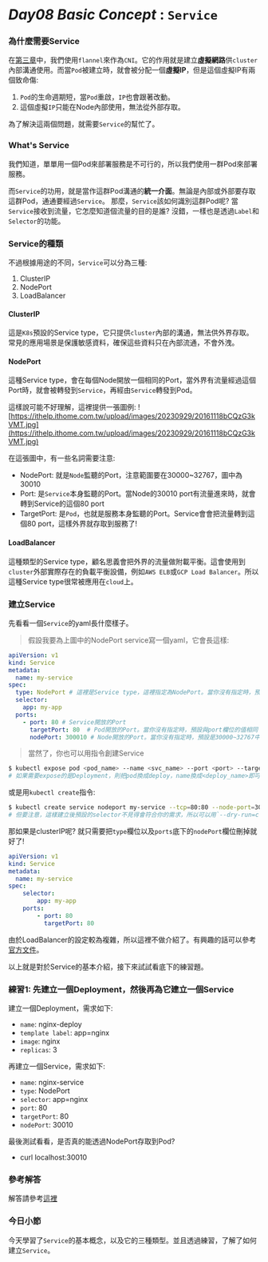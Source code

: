 # *Day08 Basic Concept* : `Service`

### 為什麼需要Service
在[第三章](03.md)中，我們使用`flannel`來作為`CNI`。它的作用就是建立**虛擬網路**供`cluster`內部溝通使用。而當`Pod`被建立時，就會被分配一個**虛擬IP**，但是這個虛擬IP有兩個致命傷:
   1. `Pod`的生命週期短，當`Pod`重啟，`IP`也會跟著改動。
   2. 這個虛擬`IP`只能在Node內部使用，無法從外部存取。

為了解決這兩個問題，就需要`Service`的幫忙了。

### What's Service
我們知道，單單用一個Pod來部署服務是不可行的，所以我們使用一群Pod來部署服務。

而`Service`的功用，就是當作這群Pod溝通的**統一介面**。無論是內部或外部要存取這群Pod，通通要經過`Service`。
那麼，`Service`該如何識別這群Pod呢? 當`Service`接收到流量，它怎麼知道個流量的目的是誰? 沒錯，一樣也是透過`Label`和`Selector`的功能。

### Service的種類
不過根據用途的不同，`Service`可以分為三種:
   1. ClusterIP
   2. NodePort
   3. LoadBalancer

#### ClusterIP
這是`K8s`預設的Service type，它只提供`cluster`內部的溝通，無法供外界存取。常見的應用場景是保護敏感資料，確保這些資料只在內部流通，不會外洩。

#### NodePort
這種Service type，會在每個Node開放一個相同的Port，當外界有流量經過這個Port時，就會被轉發到`Service`，再經由`Service`轉發到Pod。

這樣說可能不好理解，這裡提供一張圖例:
![https://ithelp.ithome.com.tw/upload/images/20230929/20161118bCQzG3kVMT.jpg](https://ithelp.ithome.com.tw/upload/images/20230929/20161118bCQzG3kVMT.jpg)

在這張圖中，有一些名詞需要注意:
   * NodePort: 就是`Node`監聽的Port，注意範圍要在30000~32767，圖中為30010
   * Port: 是`Service`本身監聽的Port。當Node的30010 port有流量進來時，就會轉到Service的這個80 port
   * TargetPort: 是`Pod`，也就是服務本身監聽的Port。Service會會把流量轉到這個80 port，這樣外界就存取到服務了!

#### LoadBalancer
這種類型的Service type，顧名思義會把外界的流量做附載平衡。這會使用到`cluster`外部實際存在的負載平衡設備，例如`AWS ELB`或`GCP Load Balancer`。所以這種Service type很常被應用在`cloud`上。

### 建立Service

先看看一個`Service`的yaml長什麼樣子。

> 假設我要為上圖中的NodePort service寫一個yaml，它會長這樣:
```yaml
apiVersion: v1
kind: Service
metadata:
  name: my-service
spec:
  type: NodePort # 這裡是Service type，這裡指定為NodePort。當你沒有指定時，預設是ClusterIP
  selector:
    app: my-app
  ports:
    - port: 80 # Service開放的Port
      targetPort: 80  # Pod開放的Port。當你沒有指定時，預設與port欄位的值相同
      nodePort: 300010 # Node開放的Port。當你沒有指定時，預設是30000~32767中的一個值
```
> 當然了，你也可以用指令創建Service
```bash
$ kubectl expose pod <pod_name> --name <svc_name> --port <port> --target-port <target_port> --type <svc_type>
# 如果需要expose的是Deployment，則把pod換成deploy，name換成<deploy_name>即可!
```

或是用`kubectl create`指令:
```bash
$ kubectl create service nodeport my-service --tcp=80:80 --node-port=30010
# 但要注意，這樣建立後預設的selector不見得會符合你的需求，所以可以用`--dry-run=client -o yaml`先建立yaml檔，再修改
```

那如果是clusterIP呢? 就只需要把`type`欄位以及`ports`底下的`nodePort`欄位刪掉就好了!
```yaml
apiVersion: v1
kind: Service
metadata:
  name: my-service
spec:
    selector:
        app: my-app
    ports:
        - port: 80
          targetPort: 80
```

由於LoadBalancer的設定較為複雜，所以這裡不做介紹了。有興趣的話可以參考[官方文件](https://kubernetes.io/docs/tasks/access-application-cluster/create-external-load-balancer/)。

以上就是對於Service的基本介紹，接下來試試看底下的練習題。

### 練習1: 先建立一個Deployment，然後再為它建立一個Service

建立一個Deployment，需求如下:
  * `name`: nginx-deploy
  * `template label`: app=nginx
  * `image`: nginx
  * `replicas`: 3


再建立一個Service，需求如下:
  * `name`: nginx-service
  * `type`: NodePort
  * `selector`: app=nginx
  * `port`: 80
  * `targetPort`: 80
  * `nodePort`: 30010

最後測試看看，是否真的能透過NodePort存取到Pod?
  * curl localhost:30010

### 參考解答

解答請參考[這裡](06-2-ans.md)

### 今日小節
今天學習了`Service`的基本概念，以及它的三種類型。並且透過練習，了解了如何建立`Service`。

